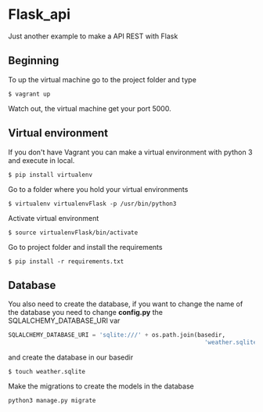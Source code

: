 # Flask_api

Just another example to make a API REST with Flask

## Beginning

To up the virtual machine go to the project folder and type

```Shell
$ vagrant up
```
Watch out, the virtual machine get your port 5000.

## Virtual environment

If you don't have Vagrant you can make a virtual environment with python 3 and execute in local.

```Shell
$ pip install virtualenv
```

Go to a folder where you hold your virtual environments

```Shell
$ virtualenv virtualenvFlask -p /usr/bin/python3
```

Activate virtual environment

```Shell
$ source virtualenvFlask/bin/activate
```

Go to project folder and install the requirements

```Shell
$ pip install -r requirements.txt
```

## Database

You also need to create the database, if you want to change the name of the database
you need to change **config.py** the SQLALCHEMY_DATABASE_URI var

```Python
SQLALCHEMY_DATABASE_URI = 'sqlite:///' + os.path.join(basedir,
                                                        'weather.sqlite')
```

and create the database in our basedir

```Shell
$ touch weather.sqlite
```

Make the migrations to create the models in the database

```Shell
python3 manage.py migrate
```
